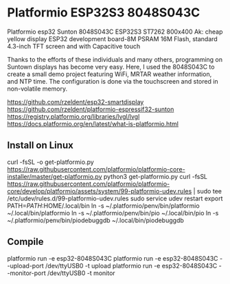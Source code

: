 # Platformio ESP32S3 8048S043C
Platformio esp32 Sunton 8048S043C ESP32S3 ST7262 800x400 Ak: cheap yellow display
ESP32 development board-8M PSRAM 16M Flash, standard 4.3-inch TFT screen and with Capacitive touch

Thanks to the efforts of these individuals and many others, programming on Suntown displays has become very easy. Here, I used the 8048S043C to create a small demo project featuring WiFi, MRTAR weather information, and NTP time. The configuration is done via the touchscreen and stored in non-volatile memory.

https://github.com/rzeldent/esp32-smartdisplay
https://github.com/rzeldent/platformio-espressif32-sunton
https://registry.platformio.org/libraries/lvgl/lvgl
https://docs.platformio.org/en/latest/what-is-platformio.html


## Install on Linux
curl -fsSL -o get-platformio.py https://raw.githubusercontent.com/platformio/platformio-core-installer/master/get-platformio.py
python3 get-platformio.py
curl -fsSL https://raw.githubusercontent.com/platformio/platformio-core/develop/platformio/assets/system/99-platformio-udev.rules | sudo tee /etc/udev/rules.d/99-platformio-udev.rules
sudo service udev restart
export PATH=$PATH:$HOME/.local/bin
ln -s ~/.platformio/penv/bin/platformio ~/.local/bin/platformio
ln -s ~/.platformio/penv/bin/pio ~/.local/bin/pio
ln -s ~/.platformio/penv/bin/piodebuggdb ~/.local/bin/piodebuggdb

## Compile
platformio run -e esp32-8048S043C
platformio run -e esp32-8048S043C --upload-port  /dev/ttyUSB0 -t upload
platformio run -e esp32-8048S043C --monitor-port /dev/ttyUSB0 -t monitor



